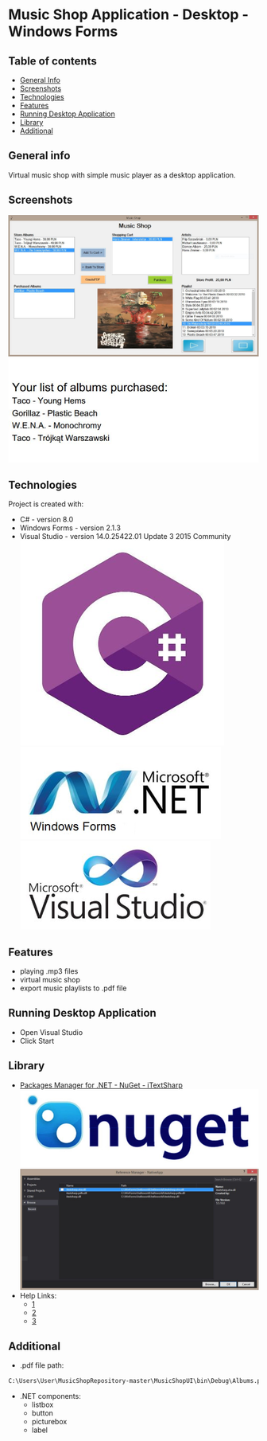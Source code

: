# Music Shop Application - Desktop - Windows Forms

## Table of contents
* [General Info](#general-info)
* [Screenshots](#screenshots)
* [Technologies](#technologies)
* [Features](#features)
* [Running Desktop Application](#running-desktop-application)
* [Library](#library)
* [Additional](#additional)

## General info
Virtual music shop with simple music player as a desktop application.

## Screenshots
![musicShopPicture](./Images/musicShop.jpg)
![musicShopPicture2](./Images/musicShopPdf.jpg)

## Technologies
Project is created with:
* C# - version 8.0
* Windows Forms - version 2.1.3
* Visual Studio - version 14.0.25422.01 Update 3 2015 Community
![csharp](./Images/csharp.jpg)
![wfPicture](./Images/wfPicture.jpg)
![vsPicture](./Images/vsPicture.jpg)

## Features
* playing .mp3 files
* virtual music shop
* export music playlists to .pdf file

## Running Desktop Application
* Open Visual Studio
* Click Start

## Library
* [Packages Manager for .NET - NuGet - iTextSharp](https://www.nuget.org/packages/iTextSharp/5.5.13.1)
![itextSharpPicture3](./Images/nugetPicture.jpg)
![itextSharpPicture3](./Images/itextsharp.jpg)
* Help Links:
  * [1](https://forum.android.com.pl/topic/173788-polskie-znaki-przy-budowaniu-pdf-itext/)
  * [2](https://4programmers.net/Forum/Java/93697-IText_Polskie_znaki)
  * [3](https://4programmers.net/Forum/C_i_.NET/159536-ITextSharp_i_CP1250)

## Additional
* .pdf file path:
```sh
C:\Users\User\MusicShopRepository-master\MusicShopUI\bin\Debug\Albums.pdf
```
* .NET components:
  * listbox
  * button
  * picturebox
  * label
